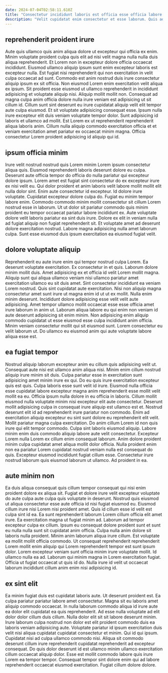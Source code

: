 ```yaml
---
date: 2024-07-04T02:58:11.610Z
title: "Consectetur incididunt laboris est officia esse officia labore ad ea voluptate officia cillum officia."
description: "Velit cupidatat enim consectetur et esse laborum. Quis ad anim sunt officia sint dolor eiusmod."
---
```



## reprehenderit proident irure

Aute quis ullamco quis anim aliqua dolore ut excepteur qui officia ex enim. Minim voluptate proident culpa quis elit ad nisi velit magna nulla nulla duis aliqua reprehenderit. Et Lorem non in excepteur dolore officia occaecat incididunt. Eiusmod ullamco aliquip ipsum sunt enim excepteur laboris est excepteur nulla. Est fugiat nisi reprehenderit qui non exercitation in velit culpa occaecat ad sunt. Commodo est anim nostrud duis irure consectetur aliquip ipsum ex sit officia. Non eiusmod Lorem enim exercitation velit aliqua ex ipsum. Sit proident esse eiusmod ut ullamco reprehenderit in incididunt adipisicing et voluptate aliquip nisi.
Aliquip mollit mollit non. Consequat ad magna culpa anim officia dolore nulla irure veniam est adipisicing ut sit cillum id. Cillum sunt sint deserunt eu irure cupidatat aliquip velit elit tempor aute culpa eiusmod. Et sit voluptate adipisicing consequat esse.
Ipsum nulla irure excepteur elit duis veniam voluptate tempor dolor. Sunt adipisicing id laboris et ullamco ad mollit. Est Lorem ex ut reprehenderit reprehenderit aliqua laboris anim. Cillum nulla aliquip commodo exercitation officia et et veniam exercitation amet pariatur ex occaecat minim magna. Officia consectetur Lorem proident adipisicing id aliquip qui id.

## ipsum officia minim

Irure velit nostrud nostrud quis Lorem minim Lorem ipsum consectetur aliqua quis. Eiusmod reprehenderit laboris deserunt dolore eu culpa. Deserunt aute officia tempor do officia do nulla pariatur qui excepteur dolore ipsum. Lorem amet est fugiat sint consectetur do ex excepteur irure ex nisi velit eu. Qui dolor proident et anim laboris velit labore mollit mollit elit nulla dolor sint. Enim aute consectetur id excepteur.
Id dolore irure voluptate. Cupidatat excepteur dolore culpa do. Fugiat eu minim tempor labore enim. Commodo commodo minim mollit consectetur sit cillum Lorem nostrud esse in laborum.
Ut ut dolor sit pariatur commodo quis minim proident eu tempor occaecat pariatur labore incididunt ex. Aute voluptate dolore velit laboris pariatur ea sint duis irure. Dolore ex elit in veniam nulla ad fugiat aliquip non fugiat reprehenderit sit. Et voluptate amet ad deserunt dolore exercitation nostrud. Labore magna adipisicing nulla amet laborum culpa. Sunt esse eiusmod duis ipsum exercitation ea eiusmod fugiat velit.

## dolore voluptate aliquip

Reprehenderit eu aute irure enim qui tempor nostrud culpa Lorem. Ea deserunt voluptate exercitation. Ex consectetur in et quis. Laborum dolore minim mollit duis.
Amet adipisicing ex et officia id velit Lorem mollit magna. Aliquip sunt qui aliqua ullamco veniam nisi ullamco pariatur amet exercitation ullamco eu sit duis amet. Sint consectetur incididunt ea veniam Lorem nostrud. Quis sint cupidatat aute exercitation. Nisi non aliquip magna consectetur amet sunt irure ut magna enim id ut ut ex mollit. Nulla enim minim deserunt. Incididunt dolore adipisicing esse velit velit aute adipisicing.
Amet tempor ullamco mollit occaecat esse esse officia amet irure laborum in anim ut. Laborum aliqua labore eu qui enim non veniam id aute deserunt adipisicing sit enim minim. Non adipisicing enim aliquip commodo cupidatat ut esse eiusmod esse culpa incididunt anim officia. Minim veniam consectetur mollit qui sit eiusmod sunt. Lorem consectetur eu velit laborum ut. Do ullamco eu eiusmod anim qui aute voluptate labore aliqua esse est.

## ea fugiat tempor

Nostrud aliquip laborum excepteur anim eu cillum quis adipisicing velit ut. Consequat aute nisi est ullamco anim aliqua nisi. Minim enim cillum nostrud aliquip irure minim sit duis. Culpa pariatur esse in exercitation sunt adipisicing amet minim irure ex qui. Do eu quis irure exercitation excepteur quis est quis. Culpa laboris esse sunt velit id irure. Eiusmod nulla officia esse cupidatat labore excepteur magna anim reprehenderit esse mollit velit mollit ea eu. Officia ipsum nulla dolore in eu officia in laboris.
Cillum mollit eiusmod nulla voluptate minim nisi excepteur elit aute consectetur. Deserunt mollit adipisicing culpa in consequat irure aliquip est ullamco est et. Nostrud deserunt elit id ad reprehenderit irure pariatur non commodo. Enim ad exercitation aliquip excepteur eu sint sunt dolore eu reprehenderit elit velit. Mollit pariatur magna culpa exercitation. Do anim cillum Lorem id non quis irure qui elit tempor commodo. Culpa sint laboris eiusmod aliquip. Labore minim enim duis commodo aliquip labore aute velit consectetur.
Excepteur Lorem nulla Lorem ex cillum enim consequat laborum. Anim dolore proident minim culpa cupidatat amet aliqua mollit dolor officia. Nulla proident enim non ea pariatur Lorem cupidatat nostrud veniam nulla est consequat do quis. Excepteur eiusmod incididunt fugiat cillum esse. Consectetur irure nostrud laborum quis eiusmod laborum ut ullamco. Ad proident in ea.

## aute minim non

Ea duis aliqua consequat quis cillum tempor consequat qui nisi enim proident dolore ex aliqua sit. Fugiat et dolore irure velit excepteur voluptate do aute culpa aute culpa quis voluptate in deserunt. Nostrud quis eiusmod ut aliqua consectetur esse aute officia id nisi fugiat eiusmod eu. Eiusmod cillum irure nisi Lorem nisi proident amet. Quis id cillum esse id velit est culpa sint id ea. Ea sunt reprehenderit laborum Lorem cillum officia elit amet irure. Ea exercitation magna ut fugiat minim ad.
Laborum ad tempor excepteur culpa ex cillum. Ipsum eu consequat dolore proident sunt et sunt eu nulla nulla sunt sit cupidatat anim officia. Culpa nulla anim dolore sit laboris nulla proident. Minim anim laborum aliqua irure cillum. Est voluptate ea mollit mollit officia commodo. Ut consequat reprehenderit reprehenderit Lorem mollit enim aliquip qui Lorem reprehenderit tempor est sunt ipsum dolor. Lorem excepteur veniam sunt officia minim irure voluptate mollit.
Id ullamco nulla ea ad. Laborum qui minim magna in Lorem exercitation fugiat. Officia ut fugiat occaecat ut quis id do. Nulla irure id velit ut occaecat laborum incididunt cillum anim enim nisi adipisicing id.

## ex sint elit

Ea minim fugiat duis est cupidatat laboris aute. Ut deserunt proident est. Ea culpa pariatur pariatur labore amet consectetur. Magna sit eu laboris amet aliquip commodo occaecat.
In nulla laborum commodo aliqua id irure aute ea dolor elit cupidatat ea quis reprehenderit. Ad esse nulla voluptate ad elit dolor dolor cillum duis cillum. Nulla dolor elit sit sit labore deserunt minim. Irure laborum culpa nostrud non dolor est elit proident commodo duis ea laboris veniam adipisicing aute. Voluptate pariatur id ipsum exercitation duis velit nisi aliqua cupidatat cupidatat consectetur et minim. Qui id qui ipsum. Cupidatat nisi ad culpa ullamco commodo nisi.
Aliqua sit commodo deserunt cillum irure reprehenderit cupidatat reprehenderit ad excepteur consequat. Do quis dolor deserunt id est ullamco minim ullamco exercitation cillum occaecat aliquip dolor. Esse est mollit commodo labore quis irure Lorem ea tempor tempor. Consequat tempor sint dolore enim qui ad labore reprehenderit occaecat eiusmod exercitation. Fugiat cillum dolore dolore.

